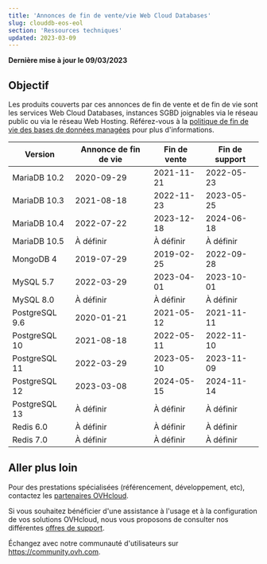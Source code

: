 ```yaml
---
title: 'Annonces de fin de vente/vie Web Cloud Databases'
slug: clouddb-eos-eol
section: 'Ressources techniques'
updated: 2023-03-09
---
```


**Dernière mise à jour le 09/03/2023**

## Objectif

Les produits couverts par ces annonces de fin de vente et de fin de vie sont les services Web Cloud Databases, instances SGBD joignables via le réseau public ou via le réseau Web Hosting. Référez-vous à la [politique de fin de vie des bases de données managées](../managed-db-life-cycle-policy/) pour plus d'informations.

|Version|Annonce de fin de vie|Fin de vente|Fin de support|
|---|---|---|---|
|MariaDB 10.2|2020-09-29|2021-11-21|2022-05-23|
|MariaDB 10.3|2021-08-18|2022-11-23|2023-05-25|
|MariaDB 10.4|2022-07-22|2023-12-18|2024-06-18|
|MariaDB 10.5|À définir|À définir|À définir|
|MongoDB 4|2019-07-29|2019-02-25|2022-09-28|
|MySQL 5.7|2022-03-29|2023-04-01|2023-10-01|
|MySQL 8.0|À définir|À définir|À définir|
|PostgreSQL 9.6|2020-01-21|2021-05-12|2021-11-11|
|PostgreSQL 10|2021-08-18|2022-05-11|2022-11-10|
|PostgreSQL 11|2022-03-29|2023-05-10|2023-11-09|
|PostgreSQL 12|2023-03-08|2024-05-15|2024-11-14|
|PostgreSQL 13|À définir|À définir|À définir|
|Redis 6.0|À définir|À définir|À définir|
|Redis 7.0|À définir|À définir|À définir|

## Aller plus loin

Pour des prestations spécialisées (référencement, développement, etc), contactez les [partenaires OVHcloud](https://partner.ovhcloud.com/fr/).

Si vous souhaitez bénéficier d'une assistance à l'usage et à la configuration de vos solutions OVHcloud, nous vous proposons de consulter nos différentes [offres de support](https://www.ovhcloud.com/fr/support-levels/).

Échangez avec notre communauté d'utilisateurs sur <https://community.ovh.com>.
